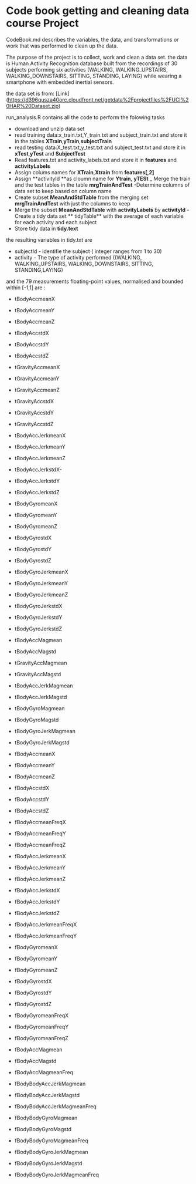 
#                 Code book getting and cleaning data course Project

CodeBook.md describes the variables, the data, and  transformations or work that was performed to clean up the data.


The purpose of the project is to collect, work and clean a data set.
the data is Human Activity Recognition database built from the recordings of 30 subjects 
performing six  activities (WALKING, WALKING_UPSTAIRS, WALKING_DOWNSTAIRS, SITTING, STANDING, LAYING) while wearing a smartphone with embedded inertial sensors.

the data set is  from: 
  [Link]   (https://d396qusza40orc.cloudfront.net/getdata%2Fprojectfiles%2FUCI%20HAR%20Dataset.zip)

run_analysis.R contains all the code to perform the folowing tasks

 - download and unzip data set 
 - read training data:x_train.txt,Y_train.txt and subject_train.txt and store it in the tables     **XTrain**,**yTrain**,**subjectTrain**
 - read testing data:X_test.txt,y_test.txt and subject_test.txt and store it in **xTest**,**yTest** and **SubjectTest**
 - Read features.txt and activity_labels.txt and store it in **features** and **activityLabels**
 - Assign colums names for **XTrain**,**Xtrain** from **features[,2]**
 - Assign **activityId **as cloumn name for **Ytrain**, **yTESt** 
 _ Merge the train and the test tables in the table **mrgTrainAndTest**
 -Determine columns of data set to keep based on column name
 - Create subset **MeanAndStdTable** from the merging set **mrgTrainAndTest** with just the   columns to keep
 - Merge the subset **MeanAndStdTable** with **activityLabels** by **activityId**
 -Create a tidy data set  ** tidyTable** with the average of each variable for each activity 
  and each subject 
 - Store tidy data in **tidy.text**


the resulting variables  in tidy.txt are


- subjectId -  identifie the subject ( integer ranges from 1 to 30)
- activity - The type of activity performed ((WALKING, WALKING_UPSTAIRS, WALKING_DOWNSTAIRS, SITTING, STANDING,LAYING)    

and the 79  measurements floating-point values, normalised and bounded within [-1,1] are : 
              
- tBodyAccmeanX                
- tBodyAccmeanY                
- tBodyAccmeanZ 

- tBodyAccstdX                 
- tBodyAccstdY                 
- tBodyAccstdZ  

- tGravityAccmeanX            
- tGravityAccmeanY              
- tGravityAccmeanZ 

- tGravityAccstdX              
 - tGravityAccstdY               
 - tGravityAccstdZ 
 
 - tBodyAccJerkmeanX            
- tBodyAccJerkmeanY            
- tBodyAccJerkmeanZ            

- tBodyAccJerkstdX-
 - tBodyAccJerkstdY              
 - tBodyAccJerkstdZ              

 - tBodyGyromeanX               
 - tBodyGyromeanY               
 - tBodyGyromeanZ                

 - tBodyGyrostdX                
- tBodyGyrostdY                 
- tBodyGyrostdZ                 

- tBodyGyroJerkmeanX           
- tBodyGyroJerkmeanY            
- tBodyGyroJerkmeanZ           

- tBodyGyroJerkstdX            
 - tBodyGyroJerkstdY            
- tBodyGyroJerkstdZ            

- tBodyAccMagmean             
 - tBodyAccMagstd               

 - tGravityAccMagmean            
 - tGravityAccMagstd            

- tBodyAccJerkMagmean          
- tBodyAccJerkMagstd          

- tBodyGyroMagmean             
- tBodyGyroMagstd             

- tBodyGyroJerkMagmean          
- tBodyGyroJerkMagstd          

- fBodyAccmeanX              
- fBodyAccmeanY                
- fBodyAccmeanZ               

 - fBodyAccstdX               
 - fBodyAccstdY                  
 - fBodyAccstdZ                

- fBodyAccmeanFreqX             
- fBodyAccmeanFreqY            
- fBodyAccmeanFreqZ           

 - fBodyAccJerkmeanX            
 - fBodyAccJerkmeanY            
 - fBodyAccJerkmeanZ           
 
 - fBodyAccJerkstdX             
 - fBodyAccJerkstdY             
 - fBodyAccJerkstdZ             

- fBodyAccJerkmeanFreqX        
- fBodyAccJerkmeanFreqY        

- fBodyGyromeanX              
- fBodyGyromeanY              
- fBodyGyromeanZ              
 
 - fBodyGyrostdX                
 - fBodyGyrostdY               
 - fBodyGyrostdZ                
 
 - fBodyGyromeanFreqX            
 - fBodyGyromeanFreqY          
 - fBodyGyromeanFreqZ           

- fBodyAccMagmean              
- fBodyAccMagstd               
- fBodyAccMagmeanFreq          

- fBodyBodyAccJerkMagmean       
- fBodyBodyAccJerkMagstd        
- fBodyBodyAccJerkMagmeanFreq 
 
 - fBodyBodyGyroMagmean          
 - fBodyBodyGyroMagstd          
 - fBodyBodyGyroMagmeanFreq     

- fBodyBodyGyroJerkMagmean      
- fBodyBodyGyroJerkMagstd       
- fBodyBodyGyroJerkMagmeanFreq 
  




